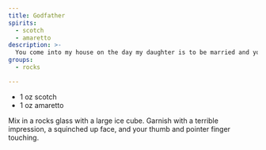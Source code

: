 ```yaml
---
title: Godfather
spirits:
  - scotch
  - amaretto
description: >-
  You come into my house on the day my daughter is to be married and you ask me for scotch and amaretto.
groups:
  - rocks

---
```


- 1 oz scotch
- 1 oz amaretto

Mix in a rocks glass with a large ice cube.  Garnish with a terrible impression,
a squinched up face, and your thumb and pointer finger touching.
